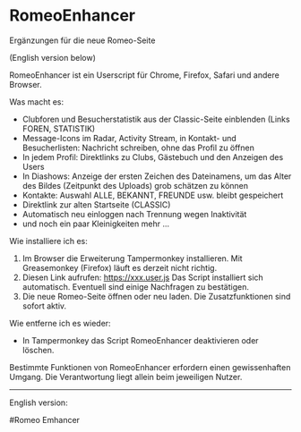 # RomeoEnhancer
Ergänzungen für die neue Romeo-Seite

(English version below)

RomeoEnhancer ist ein Userscript für Chrome, Firefox, Safari und andere Browser.

Was macht es:
- Clubforen und Besucherstatistik aus der Classic-Seite einblenden (Links FOREN, STATISTIK)
- Message-Icons im Radar, Activity Stream, in Kontakt- und Besucherlisten: Nachricht schreiben, ohne das Profil zu öffnen
- In jedem Profil: Direktlinks zu Clubs, Gästebuch und den Anzeigen des Users
- In Diashows: Anzeige der ersten Zeichen des Dateinamens, um das Alter des Bildes (Zeitpunkt des Uploads) grob schätzen zu können
- Kontakte: Auswahl ALLE, BEKANNT, FREUNDE usw. bleibt gespeichert
- Direktlink zur alten Startseite (CLASSIC)
- Automatisch neu einloggen nach Trennung wegen Inaktivität
- und noch ein paar Kleinigkeiten mehr ...

Wie installiere ich es:
1. Im Browser die Erweiterung Tampermonkey installieren. Mit Greasemonkey (Firefox) läuft es derzeit nicht richtig.
2. Diesen Link aufrufen: https://xxx.user.js Das Script installiert sich automatisch. Eventuell sind einige Nachfragen zu bestätigen.
3. Die neue Romeo-Seite öffnen oder neu laden. Die Zusatzfunktionen sind sofort aktiv.

Wie entferne ich es wieder:
- In Tampermonkey das Script RomeoEnhancer deaktivieren oder löschen.

Bestimmte Funktionen von RomeoEnhancer erfordern einen gewissenhaften Umgang. Die Verantwortung liegt allein beim jeweiligen Nutzer.

-----------------------------
English version:

#Romeo Emhancer
